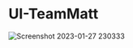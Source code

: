 ﻿# UI-TeamMatt
 
![Screenshot 2023-01-27 230333](https://user-images.githubusercontent.com/59821534/215132900-6d86c3fb-db2f-4856-974c-bce893337778.jpg)

